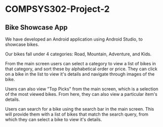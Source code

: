 # COMPSYS302-Project-2

## Bike Showcase App

We have developed an Android application using Android Studio, to showcase bikes.

Our bikes fall under 4 categories: Road, Mountain, Adventure, and Kids.

From the main screen users can select a category to view a list of bikes in that category, and sort these by alphabetical order or price.
They can click on a bike in the list to view it's details and navigate through images of the bike.

Users can also view "Top Picks" from the main screen, which is a selection of the most viewed bikes. From here, they can also view a particular
item's details.

Users can search for a bike using the search bar in the main screen. This will provide them with a list of bikes that match the search query, from which they can
select a bike to view it's details.

